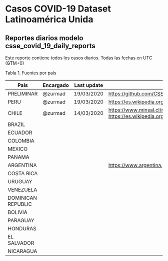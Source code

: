 # Casos COVID-19 Dataset Latinoamérica Unida

## Reportes diarios modelo csse_covid_19_daily_reports

Este reporte contiene todos los casos diarios. Todas las fechas en UTC (GTM+0)



Tabla 1. Fuentes por país

País | Encargado | Last update | Fuente
--- | --- | --- | --- 
PRELIMINAR | @zurmad | 19/03/2020 | https://github.com/CSSEGISandData/COVID-19
PERU | @zurmad | 19/03/2020 | https://es.wikipedia.org/wiki/Pandemia_de_enfermedad_por_coronavirus_de_2020_en_Per%C3%BA
CHILE | @zurmad | 14/03/2020 | https://www.minsal.cl/nuevo-coronavirus-2019-ncov/casos-confirmados-en-chile-covid-19/ https://es.wikipedia.org/wiki/Pandemia_de_enfermedad_por_coronavirus_de_2020_en_Chile
BRAZIL | | |
ECUADOR | | |
COLOMBIA | | |
MEXICO | | |
PANAMA | | |
ARGENTINA | | | https://www.argentina.gob.ar/coronavirus/informe-diario
COSTA RICA | | |
URUGUAY | | |
VENEZUELA | | |
DOMINICAN REPUBLIC |  | |
BOLIVIA | | |
PARAGUAY | | |
HONDURAS | | |
EL SALVADOR | | |
NICARAGUA | | |
